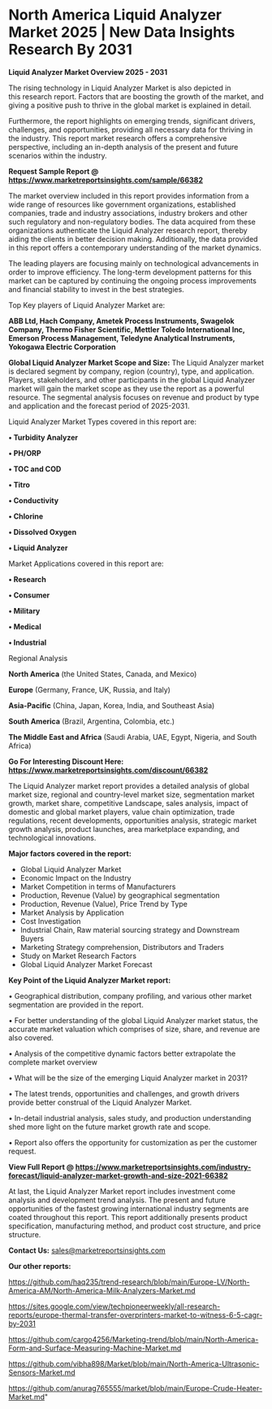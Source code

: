 # North America Liquid Analyzer Market 2025 | New Data Insights Research By 2031

<Strong> Liquid Analyzer Market Overview 2025 - 2031</strong>

The rising technology in Liquid Analyzer Market is also depicted in this research report. Factors that are boosting the growth of the market, and giving a positive push to thrive in the global market is explained in detail.

Furthermore, the report highlights on emerging trends, significant drivers, challenges, and opportunities, providing all necessary data for thriving in the industry. This report market research offers a comprehensive perspective, including an in-depth analysis of the present and future scenarios within the industry.

<strong>Request Sample Report @ <a href=https://www.marketreportsinsights.com/sample/66382>https://www.marketreportsinsights.com/sample/66382</a></strong>

The market overview included in this report provides information from a wide range of resources like government organizations, established companies, trade and industry associations, industry brokers and other such regulatory and non-regulatory bodies. The data acquired from these organizations authenticate the Liquid Analyzer research report, thereby aiding the clients in better decision making. Additionally, the data provided in this report offers a contemporary understanding of the market dynamics.

The leading players are focusing mainly on technological advancements in order to improve efficiency. The long-term development patterns for this market can be captured by continuing the ongoing process improvements and financial stability to invest in the best strategies.

Top Key players of Liquid Analyzer Market are:

<strong>ABB Ltd, Hach Company, Ametek Process Instruments, Swagelok Company, Thermo Fisher Scientific, Mettler Toledo International Inc, Emerson Process Management, Teledyne Analytical Instruments, Yokogawa Electric Corporation</strong>

<strong><b>Global Liquid Analyzer Market Scope and Size:</b></strong>
The Liquid Analyzer market is declared segment by company, region (country), type, and application. Players, stakeholders, and other participants in the global Liquid Analyzer market will gain the market scope as they use the report as a powerful resource. The segmental analysis focuses on revenue and product by type and application and the forecast period of 2025-2031.

Liquid Analyzer Market Types covered in this report are:

<strong>• Turbidity Analyzer

• PH/ORP

• TOC and COD

• Titro

• Conductivity

• Chlorine

• Dissolved Oxygen

• Liquid Analyzer</strong>

Market Applications covered in this report are:

<strong>• Research

• Consumer

• Military

• Medical

• Industrial</strong> 

Regional Analysis

<strong>North America</strong> (the United States, Canada, and Mexico)

<strong>Europe</strong> (Germany, France, UK, Russia, and Italy)

<strong>Asia-Pacific</strong> (China, Japan, Korea, India, and Southeast Asia)

<strong>South America</strong> (Brazil, Argentina, Colombia, etc.)

<strong>The Middle East and Africa</strong> (Saudi Arabia, UAE, Egypt, Nigeria, and South Africa)

<strong>Go For Interesting Discount Here: <a href=https://www.marketreportsinsights.com/discount/66382>https://www.marketreportsinsights.com/discount/66382</a></strong>

The Liquid Analyzer market report provides a detailed analysis of global market size, regional and country-level market size, segmentation market growth, market share, competitive Landscape, sales analysis, impact of domestic and global market players, value chain optimization, trade regulations, recent developments, opportunities analysis, strategic market growth analysis, product launches, area marketplace expanding, and technological innovations.

<strong><b>Major factors covered in the report:</b></strong>
<ul>
  <li>Global Liquid Analyzer Market </li>
  <li>Economic Impact on the Industry</li>
  <li>Market Competition in terms of Manufacturers</li>
  <li>Production, Revenue (Value) by geographical segmentation</li>
  <li>Production, Revenue (Value), Price Trend by Type</li>
  <li>Market Analysis by Application</li>
  <li>Cost Investigation</li>
  <li>Industrial Chain, Raw material sourcing strategy and Downstream Buyers</li>
  <li>Marketing Strategy comprehension, Distributors and Traders</li>
  <li>Study on Market Research Factors</li>
  <li>Global Liquid Analyzer Market Forecast</li>
</ul>

<strong><b>Key Point of the Liquid Analyzer Market report:</b></strong>

• Geographical distribution, company profiling, and various other market segmentation are provided in the report.

• For better understanding of the global Liquid Analyzer market status, the accurate market valuation which comprises of size, share, and revenue are also covered.

• Analysis of the competitive dynamic factors better extrapolate the complete market overview

• What will be the size of the emerging Liquid Analyzer market in 2031?

• The latest trends, opportunities and challenges, and growth drivers provide better construal of the Liquid Analyzer Market.

• In-detail industrial analysis, sales study, and production understanding shed more light on the future market growth rate and scope.

• Report also offers the opportunity for customization as per the customer request.

<strong><b>View Full Report @ <a href=https://www.marketreportsinsights.com/industry-forecast/liquid-analyzer-market-growth-and-size-2021-66382>https://www.marketreportsinsights.com/industry-forecast/liquid-analyzer-market-growth-and-size-2021-66382</a></b></strong>


At last, the Liquid Analyzer Market report includes investment come analysis and development trend analysis. The present and future opportunities of the fastest growing international industry segments are coated throughout this report. This report additionally presents product specification, manufacturing method, and product cost structure, and price structure.

<strong>Contact Us:</strong>
sales@marketreportsinsights.com

<strong>Our other reports:</strong>

<a href=https://github.com/haq235/trend-research/blob/main/Europe-LV/North-America-AM/North-America-Milk-Analyzers-Market.md>https://github.com/haq235/trend-research/blob/main/Europe-LV/North-America-AM/North-America-Milk-Analyzers-Market.md</a>

<a href=https://sites.google.com/view/techpioneerweekly/all-research-reports/europe-thermal-transfer-overprinters-market-to-witness-6-5-cagr-by-2031>https://sites.google.com/view/techpioneerweekly/all-research-reports/europe-thermal-transfer-overprinters-market-to-witness-6-5-cagr-by-2031</a>

<a href=https://github.com/cargo4256/Marketing-trend/blob/main/North-America-Form-and-Surface-Measuring-Machine-Market.md>https://github.com/cargo4256/Marketing-trend/blob/main/North-America-Form-and-Surface-Measuring-Machine-Market.md</a>

<a href=https://github.com/vibha898/Market/blob/main/North-America-Ultrasonic-Sensors-Market.md>https://github.com/vibha898/Market/blob/main/North-America-Ultrasonic-Sensors-Market.md</a>

<a href=https://github.com/anurag765555/market/blob/main/Europe-Crude-Heater-Market.md>https://github.com/anurag765555/market/blob/main/Europe-Crude-Heater-Market.md</a>"
